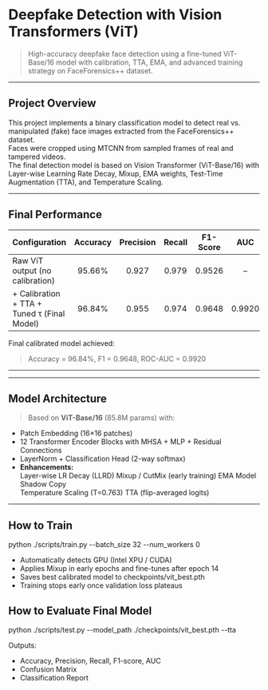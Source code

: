 # Deepfake Detection with Vision Transformers (ViT)

> High-accuracy deepfake face detection using a fine-tuned ViT-Base/16 model with calibration, TTA, EMA, and advanced training strategy on FaceForensics++ dataset.

---

## Project Overview

This project implements a binary classification model to detect real vs. manipulated (fake) face images extracted from the FaceForensics++ dataset.  
Faces were cropped using MTCNN from sampled frames of real and tampered videos.  
The final detection model is based on Vision Transformer (ViT-Base/16) with Layer-wise Learning Rate Decay, Mixup, EMA weights, Test-Time Augmentation (TTA), and Temperature Scaling.

---

## Final Performance

| Configuration | Accuracy | Precision | Recall | F1-Score | AUC | Threshold |
|--------------|:-------:|:--------:|:-----:|:-------:|:---:|:--------:|
| Raw ViT output (no calibration) | 95.66% | 0.927 | 0.979 | 0.9526 | – | 0.50 |
| + Calibration + TTA + Tuned τ (Final Model) | 96.84% | 0.955 | 0.974 | 0.9648 | 0.9920 | 0.640 |

Final calibrated model achieved:  
>  Accuracy = 96.84%, F1 = 0.9648, ROC-AUC = 0.9920

---


---

## Model Architecture

> Based on **ViT-Base/16** (85.8M params) with:
- Patch Embedding (16×16 patches)
- 12 Transformer Encoder Blocks with MHSA + MLP + Residual Connections
- LayerNorm + Classification Head (2-way softmax)
- **Enhancements:**  
  Layer-wise LR Decay (LLRD) 
  Mixup / CutMix (early training)
  EMA Model Shadow Copy  
  Temperature Scaling (T=0.763)
  TTA (flip-averaged logits)



---

## How to Train
python ./scripts/train.py --batch_size 32 --num_workers 0

- Automatically detects GPU (Intel XPU / CUDA)
- Applies Mixup in early epochs and fine-tunes after epoch 14
- Saves best calibrated model to checkpoints/vit_best.pth
- Training stops early once validation loss plateaus

## How to Evaluate Final Model
python ./scripts/test.py --model_path ./checkpoints/vit_best.pth --tta

Outputs:
- Accuracy, Precision, Recall, F1-score, AUC
- Confusion Matrix
- Classification Report
